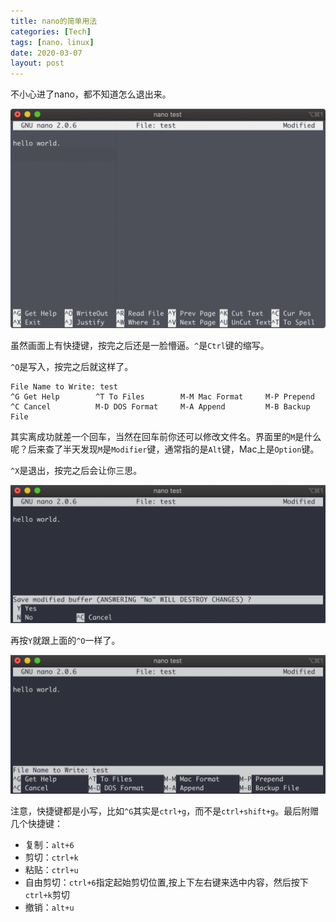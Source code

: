 ```yaml
---
title: nano的简单用法
categories: [Tech]
tags: [nano，linux]
date: 2020-03-07
layout: post
---
```


不小心进了nano，都不知道怎么退出来。

<!-- more -->

![image-20200307150218747](images/image-20200307150218747.png)

虽然画面上有快捷键，按完之后还是一脸懵逼。`^`是`Ctrl`键的缩写。


`^O`是写入，按完之后就这样了。

```
File Name to Write: test
^G Get Help        ^T To Files        M-M Mac Format     M-P Prepend
^C Cancel          M-D DOS Format     M-A Append         M-B Backup File
```

其实离成功就差一个回车，当然在回车前你还可以修改文件名。界面里的`M`是什么呢？后来查了半天发现`M`是`Modifier`键，通常指的是`Alt`键，Mac上是`Option`键。

`^X`是退出，按完之后会让你三思。

![image-20200307150852101](images/image-20200307150852101.png)

再按`Y`就跟上面的`^O`一样了。

![image-20200307151045048](images/image-20200307151045048.png)

注意，快捷键都是小写，比如`^G`其实是`ctrl+g`，而不是`ctrl+shift+g`。最后附赠几个快捷键：

- 复制：`alt+6`
- 剪切：`ctrl+k`
- 粘贴：`ctrl+u`
- 自由剪切：`ctrl+6`指定起始剪切位置,按上下左右键来选中内容，然后按下`ctrl+k`剪切
- 撤销：`alt+u`


